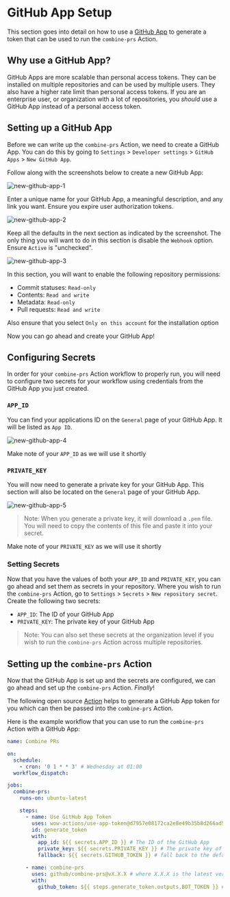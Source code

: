 # GitHub App Setup

This section goes into detail on how to use a [GitHub App](https://docs.github.com/en/developers/apps/getting-started-with-apps/about-apps) to generate a token that can be used to run the `combine-prs` Action.

## Why use a GitHub App?

GitHub Apps are more scalable than personal access tokens. They can be installed on multiple repositories and can be used by multiple users. They also have a higher rate limit than personal access tokens. If you are an enterprise user, or organization with a lot of repositories, you *should* use a GitHub App instead of a personal access token.

## Setting up a GitHub App

Before we can write up the `combine-prs` Action, we need to create a GitHub App. You can do this by going to `Settings` > `Developer settings` > `GitHub Apps` > `New GitHub App`.

Follow along with the screenshots below to create a new GitHub App:

![new-github-app-1](assets/new-github-app-1.png)

Enter a unique name for your GitHub App, a meaningful description, and any link you want. Ensure you expire user authorization tokens.

![new-github-app-2](assets/new-github-app-2.png)

Keep all the defaults in the next section as indicated by the screenshot. The only thing you will want to do in this section is disable the `Webhook` option. Ensure `Active` is "unchecked".

![new-github-app-3](assets/new-github-app-3.png)

In this section, you will want to enable the following repository permissions:

- Commit statuses: `Read-only`
- Contents: `Read and write`
- Metadata: `Read-only`
- Pull requests: `Read and write`

Also ensure that you select `Only on this account` for the installation option

Now you can go ahead and create your GitHub App!

## Configuring Secrets

In order for your `combine-prs` Action workflow to properly run, you will need to configure two secrets for your workflow using credentials from the GitHub App you just created.

### `APP_ID`

You can find your applications ID on the `General` page of your GitHub App. It will be listed as `App ID`.

![new-github-app-4](assets/new-github-app-4.png)

Make note of your `APP_ID` as we will use it shortly

### `PRIVATE_KEY`

You will now need to generate a private key for your GitHub App. This section will also be located on the `General` page of your GitHub App.

![new-github-app-5](assets/new-github-app-5.png)

> Note: When you generate a private key, it will download a `.pem` file. You will need to copy the contents of this file and paste it into your secret.

Make note of your `PRIVATE_KEY` as we will use it shortly

### Setting Secrets

Now that you have the values of both your `APP_ID` and `PRIVATE_KEY`, you can go ahead and set them as secrets in your repository. Where you wish to run the `combine-prs` Action, go to `Settings` > `Secrets` > `New repository secret`. Create the following two secrets:

- `APP_ID`: The ID of your GitHub App
- `PRIVATE_KEY`: The private key of your GitHub App

> Note: You can also set these secrets at the organization level if you wish to run the `combine-prs` Action across multiple repositories.

## Setting up the `combine-prs` Action

Now that the GitHub App is set up and the secrets are configured, we can go ahead and set up the `combine-prs` Action. *Finally*!

The following open source [Action](https://github.com/marketplace/actions/use-app-token) helps to generate a GitHub App token for you which can then be passed into the `combine-prs` Action.

Here is the example workflow that you can use to run the `combine-prs` Action with a GitHub App:

```yaml
name: Combine PRs

on:
  schedule:
    - cron: '0 1 * * 3' # Wednesday at 01:00
  workflow_dispatch:

jobs:
  combine-prs:
    runs-on: ubuntu-latest

    steps:
      - name: Use GitHub App Token
        uses: wow-actions/use-app-token@d7957e08172ca2e8e49b35b8d266ad585885edc7 # pin@v2.0.2
        id: generate_token
        with:
          app_id: ${{ secrets.APP_ID }} # The ID of the GitHub App
          private_key: ${{ secrets.PRIVATE_KEY }} # The private key of the GitHub App
          fallback: ${{ secrets.GITHUB_TOKEN }} # fall back to the default token if the app token is not available

      - name: combine-prs
        uses: github/combine-prs@vX.X.X # where X.X.X is the latest version
        with:
          github_token: ${{ steps.generate_token.outputs.BOT_TOKEN }} # A GitHub app token generated by the previous step
```
